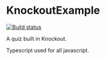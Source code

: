 # KnockoutExample

[![Build status](https://ci.appveyor.com/api/projects/status/fn4xhxv8qgdmyqjd?svg=true)](https://ci.appveyor.com/project/alexlogan-io/knockoutexample)

A quiz built in Knockout.

Typescript used for all javascript. 
